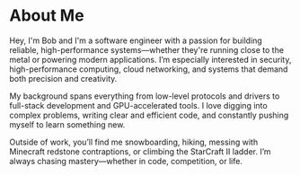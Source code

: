 # About Me

Hey, I'm Bob and I'm a software engineer with a passion for building reliable,
high-performance systems—whether they're running close to the metal or powering
modern applications. I’m especially interested in security, high-performance
computing, cloud networking, and systems that demand both precision and
creativity.

My background spans everything from low-level protocols and drivers to
full-stack development and GPU-accelerated tools. I love digging into complex
problems, writing clear and efficient code, and constantly pushing myself to
learn something new.

Outside of work, you’ll find me snowboarding, hiking, messing with Minecraft
redstone contraptions, or climbing the StarCraft II ladder. I’m always chasing
mastery—whether in code, competition, or life.

<JobHistory />

